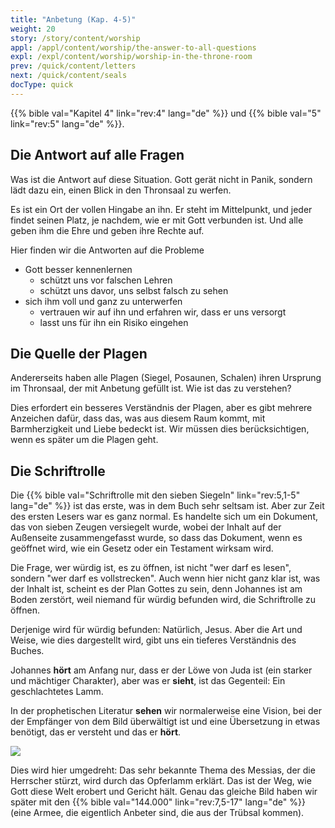 ```yaml
---
title: "Anbetung (Kap. 4-5)"
weight: 20
story: /story/content/worship
appl: /appl/content/worship/the-answer-to-all-questions
expl: /expl/content/worship/worship-in-the-throne-room
prev: /quick/content/letters
next: /quick/content/seals
docType: quick
---
```



{{% bible val="Kapitel 4" link="rev:4" lang="de" %}} und {{% bible val="5" link="rev:5" lang="de" %}}.

## Die Antwort auf alle Fragen

Was ist die Antwort auf diese Situation. Gott gerät nicht in Panik, sondern lädt dazu ein, einen Blick in den Thronsaal zu werfen.

Es ist ein Ort der vollen Hingabe an ihn. Er steht im Mittelpunkt, und jeder findet seinen Platz, je nachdem, wie er mit Gott verbunden ist. Und alle geben ihm die Ehre und geben ihre Rechte auf.

Hier finden wir die Antworten auf die Probleme
- Gott besser kennenlernen 
    - schützt uns vor falschen Lehren
    - schützt uns davor, uns selbst falsch zu sehen
- sich ihm voll und ganz zu unterwerfen
    - vertrauen wir auf ihn und erfahren wir, dass er uns versorgt
    - lasst uns für ihn ein Risiko eingehen
    
## Die Quelle der Plagen

Andererseits haben alle Plagen (Siegel, Posaunen, Schalen) ihren Ursprung im Thronsaal, der mit Anbetung gefüllt ist. Wie ist das zu verstehen?

Dies erfordert ein besseres Verständnis der Plagen, aber es gibt mehrere Anzeichen dafür, dass das, was aus diesem Raum kommt, mit Barmherzigkeit und Liebe bedeckt ist. Wir müssen dies berücksichtigen, wenn es später um die Plagen geht.

## Die Schriftrolle

Die {{% bible val="Schriftrolle mit den sieben Siegeln" link="rev:5,1-5" lang="de" %}} ist das erste, was in dem Buch sehr seltsam ist. Aber zur Zeit des ersten Lesers war es ganz normal. Es handelte sich um ein Dokument, das von sieben Zeugen versiegelt wurde, wobei der Inhalt auf der Außenseite zusammengefasst wurde, so dass das Dokument, wenn es geöffnet wird, wie ein Gesetz oder ein Testament wirksam wird.

Die Frage, wer würdig ist, es zu öffnen, ist nicht "wer darf es lesen", sondern "wer darf es vollstrecken". Auch wenn hier nicht ganz klar ist, was der Inhalt ist, scheint es der Plan Gottes zu sein, denn Johannes ist am Boden zerstört, weil niemand für würdig befunden wird, die Schriftrolle zu öffnen.

Derjenige wird für würdig befunden: Natürlich, Jesus. Aber die Art und Weise, wie dies dargestellt wird, gibt uns ein tieferes Verständnis des Buches.

Johannes **hört** am Anfang nur, dass er der Löwe von Juda ist (ein starker und mächtiger Charakter), aber was er **sieht**, ist das Gegenteil: Ein geschlachtetes Lamm. 

In der prophetischen Literatur **sehen** wir normalerweise eine Vision, bei der der Empfänger von dem Bild überwältigt ist und eine Übersetzung in etwas benötigt, das er versteht und das er **hört**.

![](/images/hear_de.jpg)

Dies wird hier umgedreht: Das sehr bekannte Thema des Messias, der die Herrscher stürzt, wird durch das Opferlamm erklärt. Das ist der Weg, wie Gott diese Welt erobert und Gericht hält. Genau das gleiche Bild haben wir später mit den {{% bible val="144.000" link="rev:7,5-17" lang="de" %}} (eine Armee, die eigentlich Anbeter sind, die aus der Trübsal kommen).

